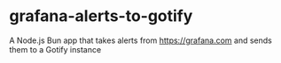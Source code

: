 # grafana-alerts-to-gotify
A Node.js Bun app that takes alerts from https://grafana.com and sends them to a Gotify instance
